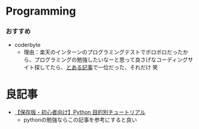 # Programming
### おすすめ
- coderbyte
    - 理由：楽天のインターンのプログラミングテストでボロボロだったから、プログラミングの勉強したいなーと思って良さげなコーディングサイト探してたら、[とある記事](https://medium.com/coderbyte/the-10-best-coding-challenge-websites-for-2018-12b57645b654)で一位だった、それだけ 笑

# 良記事
- [【保存版・初心者向け】Python 目的別チュートリアル](https://qiita.com/tani_AI_Academy/items/3edc5effeb386ae3caa9?utm_source=Qiitaニュース&utm_campaign=cab2d9785d-Qiita_newsletter_338_11_21_2018&utm_medium=email&utm_term=0_e44feaa081-cab2d9785d-34193161)
    - pythonの勉強ならこの記事を参考にすると良い